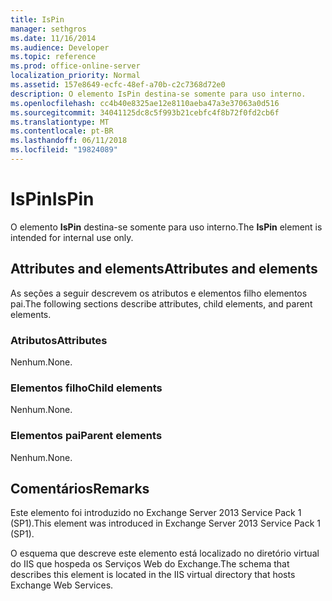 ```yaml
---
title: IsPin
manager: sethgros
ms.date: 11/16/2014
ms.audience: Developer
ms.topic: reference
ms.prod: office-online-server
localization_priority: Normal
ms.assetid: 157e8649-ecfc-48ef-a70b-c2c7368d72e0
description: O elemento IsPin destina-se somente para uso interno.
ms.openlocfilehash: cc4b40e8325ae12e8110aeba47a3e37063a0d516
ms.sourcegitcommit: 34041125dc8c5f993b21cebfc4f8b72f0fd2cb6f
ms.translationtype: MT
ms.contentlocale: pt-BR
ms.lasthandoff: 06/11/2018
ms.locfileid: "19824089"
---
```

# <a name="ispin"></a><span data-ttu-id="151fc-103">IsPin</span><span class="sxs-lookup"><span data-stu-id="151fc-103">IsPin</span></span>

<span data-ttu-id="151fc-104">O elemento **IsPin** destina-se somente para uso interno.</span><span class="sxs-lookup"><span data-stu-id="151fc-104">The **IsPin** element is intended for internal use only.</span></span> 

## <a name="attributes-and-elements"></a><span data-ttu-id="151fc-105">Attributes and elements</span><span class="sxs-lookup"><span data-stu-id="151fc-105">Attributes and elements</span></span>

<span data-ttu-id="151fc-106">As seções a seguir descrevem os atributos e elementos filho elementos pai.</span><span class="sxs-lookup"><span data-stu-id="151fc-106">The following sections describe attributes, child elements, and parent elements.</span></span>
  
### <a name="attributes"></a><span data-ttu-id="151fc-107">Atributos</span><span class="sxs-lookup"><span data-stu-id="151fc-107">Attributes</span></span>

<span data-ttu-id="151fc-108">Nenhum.</span><span class="sxs-lookup"><span data-stu-id="151fc-108">None.</span></span>
  
### <a name="child-elements"></a><span data-ttu-id="151fc-109">Elementos filho</span><span class="sxs-lookup"><span data-stu-id="151fc-109">Child elements</span></span>

<span data-ttu-id="151fc-110">Nenhum.</span><span class="sxs-lookup"><span data-stu-id="151fc-110">None.</span></span>
  
### <a name="parent-elements"></a><span data-ttu-id="151fc-111">Elementos pai</span><span class="sxs-lookup"><span data-stu-id="151fc-111">Parent elements</span></span>

<span data-ttu-id="151fc-112">Nenhum.</span><span class="sxs-lookup"><span data-stu-id="151fc-112">None.</span></span>
  
## <a name="remarks"></a><span data-ttu-id="151fc-113">Comentários</span><span class="sxs-lookup"><span data-stu-id="151fc-113">Remarks</span></span>

<span data-ttu-id="151fc-114">Este elemento foi introduzido no Exchange Server 2013 Service Pack 1 (SP1).</span><span class="sxs-lookup"><span data-stu-id="151fc-114">This element was introduced in Exchange Server 2013 Service Pack 1 (SP1).</span></span>
  
<span data-ttu-id="151fc-115">O esquema que descreve este elemento está localizado no diretório virtual do IIS que hospeda os Serviços Web do Exchange.</span><span class="sxs-lookup"><span data-stu-id="151fc-115">The schema that describes this element is located in the IIS virtual directory that hosts Exchange Web Services.</span></span>
  

